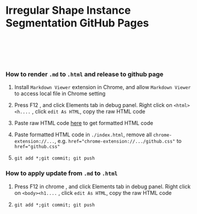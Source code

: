 # Irregular Shape Instance Segmentation GitHub Pages

</br>
</br>
</br>
</br>

### How to render `.md` to `.html` and release to github page

1. Install `Markdown Viewer` extension in Chrome, and allow `Markdown Viewer` to access local file in Chrome setting

2. Press F12 , and click Elements tab in debug panel. Right click on `<html><h....` , click `edit As HTML`, copy the raw HTML code 

3. Paste raw HTML code [here](https://www.freeformatter.com/html-formatter.html#ad-output) to get formatted HTML code

4. Paste formatted HTML code in `./index.html`, remove all `chrome-extension://...`, e.g. `href="chrome-extension://.../github.css"` to `href="github.css"`

5. `git add *;git commit; git push`

### How to apply update from `.md` to `.html`

1. Press F12 in chrome , and click Elements tab in debug panel. Right click on `<body><h1....` , click `edit As HTML`, copy the raw HTML code 


5. `git add *;git commit; git push`
